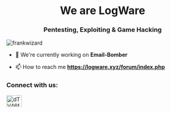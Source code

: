 <h1 align="center">We are LogWare</h1>
<h3 align="center">Pentesting, Exploiting & Game Hacking</h3>

<p align="left"> <img src="https://komarev.com/ghpvc/?username=frankwizard&label=Profile%20views&color=0e75b6&style=flat" alt="frankwizard" /> </p>

- 🔭 We're currently working on **Email-Bomber**

- 📫 How to reach me **https://logware.xyz/forum/index.php**

<h3 align="left">Connect with us:</h3>
<p align="left">
<a href="https://discord.gg/dTV46fbq" target="blank"><img align="center" src="https://raw.githubusercontent.com/rahuldkjain/github-profile-readme-generator/master/src/images/icons/Social/discord.svg" alt="dTV46fbq" height="30" width="40" /></a>
</p>

